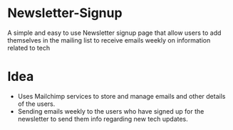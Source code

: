 # Newsletter-Signup
A simple and easy to use Newsletter signup page that allow users to add themselves in the mailing list to receive emails weekly on information related to tech 

<h1>Idea</h1>
<ul>
  <li>
    Uses Mailchimp services to store and manage emails and other details of the users.
  </li>
  <li>
     Sending emails weekly to the users who have signed up for the newsletter to send them info regarding new tech updates.
  </li>
</ul>

